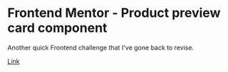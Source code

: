 # Frontend Mentor - Product preview card component

Another quick Frontend challenge that I've gone back to revise.

[Link](https://jalendmarion25.github.io/product-preview-card-component/)
